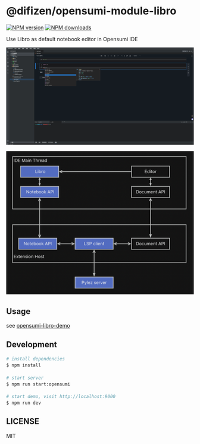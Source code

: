 # @difizen/opensumi-module-libro

[![NPM version](https://img.shields.io/npm/v/@difizen/opensumi-module-libro.svg?style=flat)](https://npmjs.org/package/@difizen/opensumi-module-libro)
[![NPM downloads](http://img.shields.io/npm/dm/@difizen/opensumi-module-libro.svg?style=flat)](https://npmjs.org/package/@difizen/opensumi-module-libro)

Use Libro as default notebook editor in Opensumi IDE

![alt text](./assets/image.png)

![alt text](./assets/arch.png)

## Usage

see [opensumi-libro-demo](./example/src/browser/render-app.ts)

## Development

```bash
# install dependencies
$ npm install

# start server
$ npm run start:opensumi

# start demo, visit http://localhost:9000
$ npm run dev

```

## LICENSE

MIT
